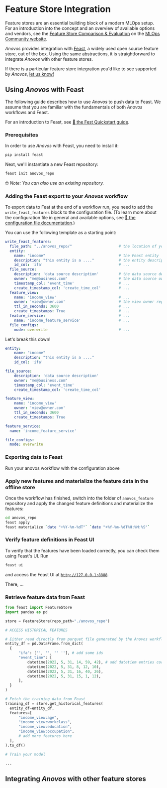 # Feature Store Integration

Feature stores are an essential building block of a modern MLOps setup.
For an introduction into the concept and an overview of available options and vendors, see the
[Feature Store Comparison & Evaluation](https://mlops.community/learn/feature-store/)
on the [MLOps Community website](https://mlops.community/).

_Anovos_ provides integration with [Feast](https://www.feast.dev), a widely used open source feature store,
out of the box.
Using the same abstractions, it is straightforward to integrate _Anovos_ with other feature stores.

If there is a particular feature store integration you'd like to see supported by _Anovos_,
[let us know!](../community/communication.md)

## Using _Anovos_ with Feast

The following guide describes how to use _Anovos_ to push data to Feast.
We assume that you are familiar with the fundamentals of both _Anovos_ workflows and Feast.

For an introduction to Feast, see [📖 the Fest Quickstart guide](https://docs.feast.dev/getting-started/quickstart).

### Prerequisites

In order to use _Anovos_ with Feast, you need to install it:

```bash
pip install feast
```

Next, we'll instantiate a new Feast repository:

```bash
feast init anovos_repo
```

🤓  _Note: You can also use an existing repository._

### Adding the Feast export to your _Anovos_ workflow

To export data to Feat at the end of a workflow run, you need to add the `write_feast_features` block
to the configuration file. (To learn more about the configuration file in general and available options,
see [📖 the configuration file documentation](config_file.md).)

You can use the following template as a starting point:

```yaml
write_feast_features:
  file_path: "../anovos_repo/"                     # the location of your Feast repository
  entity:
    name: "income"                                 # the Feast entity
    description: "this entity is a ...."           # the entity description used by Feast
    id_col: 'ifa'                                  # ...
  file_source:
    description: 'data source description'         # the data source description used by Feast
    owner: "me@business.com"                       # the data source owner registered in Feast
    timestamp_col: 'event_time'                    # ...
    create_timestamp_col: 'create_time_col'        # ...
  feature_view:
    name: 'income_view'                            # ...
    owner: 'view@owner.com'                        # the view owner registered in Feast
    ttl_in_seconds: 3600                           # ...
    create_timestamps: True                        # ...
  feature_service:                                 # ...
    name: 'income_feature_service'                 # ...
  file_configs:
    mode: overwrite                                # ...
```

Let's break this down!

```yaml
entity:
    name: "income"
    description: "this entity is a ...."
    id_col: 'ifa'
```

```yaml
file_source:
    description: 'data source description'
    owner: "me@business.com"
    timestamp_col: 'event_time'
    create_timestamp_col: 'create_time_col'
```

```yaml
feature_view:
    name: 'income_view'
    owner: 'view@owner.com'
    ttl_in_seconds: 3600
    create_timestamps: True
```

```yaml
feature_service:
  name: 'income_feature_service'
```

```yaml
file_configs:
  mode: overwrite
```

### Exporting data to Feast

Run your anovos workflow with the configuration above

### Apply new features and materialize the feature data in the offline store

Once the workflow has finished, switch into the folder of `anovos_feature` repository and
apply the changed feature definitions and materialize the features:

```bash
cd anovos_repo
feast apply
feast materialize `date "+%Y-%m-%dT"` `date "+%Y-%m-%dT%H:%M:%S"`
```

### Verify feature definitions in Feast UI

To verify that the features have been loaded correctly, you can check them using Feast's UI.
Run

```bash
feast ui
```

and access the Feast UI at [`http://127.0.0.1:8888`](http://127.0.0.1:8888).

There, ...

### Retrieve feature data from Feast

```python
from feast import FeatureStore
import pandas as pd

store = FeatureStore(repo_path="./anovos_repo")

# ACCESS HISTORICAL FEATURES

# Either read directly from parquet file generated by the Anovos workflow or generate manually
entity_df = pd.DataFrame.from_dict(
  {
      "ifa": ['', '', '' ''], # add some ids
      "event_time": [
          datetime(2022, 5, 31, 14, 59, 42), # add datetiem entries corresponding to timestamps of the generated features
          datetime(2022, 5, 31, 8, 12, 10),
          datetime(2022, 5, 31, 16, 40, 26),
          datetime(2022, 5, 31, 15, 1, 12),
      ],
  }
)

# Fetch the training data from Feast
training_df = store.get_historical_features(
  entity_df=entity_df,
  features=[
      "income_view:age",
      "income_view:workclass",
      "income_view:education",
      "income_view:occupation",
      # add more features here
  ],
).to_df()

# Train your model

...
```

## Integrating _Anovos_ with other feature stores
